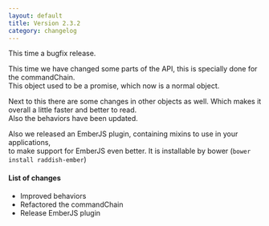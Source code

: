 ```yaml
---
layout: default
title: Version 2.3.2
category: changelog
---
```


This time a bugfix release.

This time we have changed some parts of the API, this is specially done for the commandChain.  
This object used to be a promise, which now is a normal object.

Next to this there are some changes in other objects as well. Which makes it overall a little faster and better to read.  
Also the behaviors have been updated.

Also we released an EmberJS plugin, containing mixins to use in your applications,  
to make support for EmberJS even better. It is installable by bower (<code>bower install raddish-ember</code>)

#### List of changes
- Improved behaviors
- Refactored the commandChain
- Release EmberJS plugin